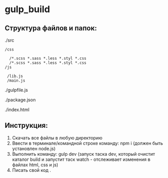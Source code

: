 # gulp_build

## Структура файлов и папок:

./src

    /css

      /*.scss *.sass *.less *.styl *.css 
      /*.scss *.sass *.less *.styl *.css 
    /js

     /lib.js  
     /main.js  

./gulpfile.js

./package.json

./index.html


## Инструкция:

1. Скачать все файлы в любую директорию
2. Ввести в терминале/командной строке команду: npm i (должен быть установлен node.js)
3. Выполнить команду: gulp dev (запуск таска dev, который очистит каталог build и запустит таск watch - отслеживает изменения в файлах html, css и js)
4. Писать свой код .
